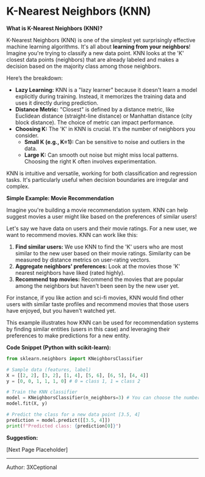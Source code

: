 # K-Nearest Neighbors (KNN)

**What is K-Nearest Neighbors (KNN)?**

K-Nearest Neighbors (KNN) is one of the simplest yet surprisingly effective machine learning algorithms. It's all about **learning from your neighbors**!  Imagine you're trying to classify a new data point. KNN looks at the 'K' closest data points (neighbors) that are already labeled and makes a decision based on the majority class among those neighbors.

Here’s the breakdown:

*   **Lazy Learning:** KNN is a "lazy learner" because it doesn't learn a model explicitly during training. Instead, it memorizes the training data and uses it directly during prediction.
*   **Distance Metric:**  "Closest" is defined by a distance metric, like Euclidean distance (straight-line distance) or Manhattan distance (city block distance). The choice of metric can impact performance.
*   **Choosing K:** The 'K' in KNN is crucial. It's the number of neighbors you consider.
    *   **Small K (e.g., K=1):** Can be sensitive to noise and outliers in the data.
    *   **Large K:**  Can smooth out noise but might miss local patterns. Choosing the right K often involves experimentation.

KNN is intuitive and versatile, working for both classification and regression tasks. It's particularly useful when decision boundaries are irregular and complex.

**Simple Example: Movie Recommendation**

Imagine you're building a movie recommendation system. KNN can help suggest movies a user might like based on the preferences of similar users!

Let's say we have data on users and their movie ratings.  For a new user, we want to recommend movies. KNN can work like this:

1.  **Find similar users:**  We use KNN to find the 'K' users who are most similar to the new user based on their movie ratings. Similarity can be measured by distance metrics on user-rating vectors.
2.  **Aggregate neighbors' preferences:** Look at the movies those 'K' nearest neighbors have liked (rated highly).
3.  **Recommend top movies:** Recommend the movies that are popular among the neighbors but haven't been seen by the new user yet.

For instance, if you like action and sci-fi movies, KNN would find other users with similar taste profiles and recommend movies that those users have enjoyed, but you haven't watched yet.

This example illustrates how KNN can be used for recommendation systems by finding similar entities (users in this case) and leveraging their preferences to make predictions for a new entity.

**Code Snippet (Python with scikit-learn):**

```python
from sklearn.neighbors import KNeighborsClassifier

# Sample data (features, label)
X = [[2, 2], [3, 2], [1, 4], [5, 6], [6, 5], [4, 4]]
y = [0, 0, 1, 1, 1, 0] # 0 = class 1, 1 = class 2

# Train the KNN classifier
model = KNeighborsClassifier(n_neighbors=3) # You can choose the number of neighbors
model.fit(X, y)

# Predict the class for a new data point [3.5, 4]
prediction = model.predict([[3.5, 4]])
print(f"Predicted class: {prediction[0]}")
```

**Suggestion:**

[Next Page Placeholder]

---

Author: 3XCeptional